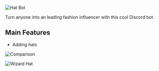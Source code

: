 ![Hat Bot](http://shelf.games/images/hat-bot-banner.gif)

Turn anyone into an leading fashion influencer with this cool Discord bot.

## Main Features
* Adding hats

![Comparison](http://shelf.games/images/hat-bot-comparison.png)



![Wizard Hat](http://shelf.games/images/hat-bot-footer.gif)
